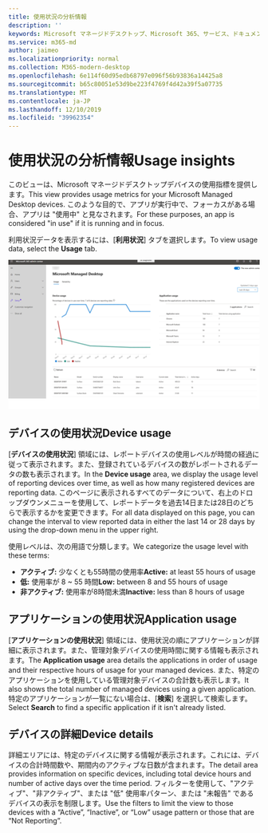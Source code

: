 ```yaml
---
title: 使用状況の分析情報
description: ''
keywords: Microsoft マネージドデスクトップ、Microsoft 365、サービス、ドキュメント
ms.service: m365-md
author: jaimeo
ms.localizationpriority: normal
ms.collection: M365-modern-desktop
ms.openlocfilehash: 6e114f60d95edb68797e096f56b93836a14425a8
ms.sourcegitcommit: b65c80051e53d9be223f4769f4d42a39f5a07735
ms.translationtype: MT
ms.contentlocale: ja-JP
ms.lasthandoff: 12/10/2019
ms.locfileid: "39962354"
---
```

# <a name="usage-insights"></a><span data-ttu-id="c4296-103">使用状況の分析情報</span><span class="sxs-lookup"><span data-stu-id="c4296-103">Usage insights</span></span>
<span data-ttu-id="c4296-104">このビューは、Microsoft マネージドデスクトップデバイスの使用指標を提供します。</span><span class="sxs-lookup"><span data-stu-id="c4296-104">This view provides usage metrics for your Microsoft Managed Desktop devices.</span></span> <span data-ttu-id="c4296-105">このような目的で、アプリが実行中で、フォーカスがある場合、アプリは "使用中" と見なされます。</span><span class="sxs-lookup"><span data-stu-id="c4296-105">For these purposes, an app is considered "in use" if it is running and in focus.</span></span>

<span data-ttu-id="c4296-106">利用状況データを表示するには、[**利用状況**] タブを選択します。</span><span class="sxs-lookup"><span data-stu-id="c4296-106">To view usage data, select the **Usage** tab.</span></span>

![使用状況ウィンドウ](images/insights_usage.png)

## <a name="device-usage"></a><span data-ttu-id="c4296-111">デバイスの使用状況</span><span class="sxs-lookup"><span data-stu-id="c4296-111">Device usage</span></span>

<span data-ttu-id="c4296-112">[**デバイスの使用状況**] 領域には、レポートデバイスの使用レベルが時間の経過に従って表示されます。また、登録されているデバイスの数がレポートされるデータの数も表示されます。</span><span class="sxs-lookup"><span data-stu-id="c4296-112">In the **Device usage** area, we display the usage level of reporting devices over time, as well as how many registered devices are reporting data.</span></span> <span data-ttu-id="c4296-113">このページに表示されるすべてのデータについて、右上のドロップダウンメニューを使用して、レポートデータを過去14日または28日のどちらで表示するかを変更できます。</span><span class="sxs-lookup"><span data-stu-id="c4296-113">For all data displayed on this page, you can change the interval to view reported data in either the last 14 or 28 days by using the drop-down menu in the upper right.</span></span>

<span data-ttu-id="c4296-114">使用レベルは、次の用語で分類します。</span><span class="sxs-lookup"><span data-stu-id="c4296-114">We categorize the usage level with these terms:</span></span>

- <span data-ttu-id="c4296-115">**アクティブ:** 少なくとも55時間の使用率</span><span class="sxs-lookup"><span data-stu-id="c4296-115">**Active:** at least 55 hours of usage</span></span>
- <span data-ttu-id="c4296-116">**低:** 使用率が 8 ~ 55 時間</span><span class="sxs-lookup"><span data-stu-id="c4296-116">**Low:** between 8 and 55 hours of usage</span></span>
- <span data-ttu-id="c4296-117">**非アクティブ:** 使用率が8時間未満</span><span class="sxs-lookup"><span data-stu-id="c4296-117">**Inactive:** less than 8 hours of usage</span></span>




## <a name="application-usage"></a><span data-ttu-id="c4296-118">アプリケーションの使用状況</span><span class="sxs-lookup"><span data-stu-id="c4296-118">Application usage</span></span>

<span data-ttu-id="c4296-119">[**アプリケーションの使用状況**] 領域には、使用状況の順にアプリケーションが詳細に表示されます。また、管理対象デバイスの使用時間に関する情報も表示されます。</span><span class="sxs-lookup"><span data-stu-id="c4296-119">The **Application usage** area details the applications in order of usage and their respective hours of usage for your managed devices.</span></span> <span data-ttu-id="c4296-120">また、特定のアプリケーションを使用している管理対象デバイスの合計数も表示します。</span><span class="sxs-lookup"><span data-stu-id="c4296-120">It also shows the total number of managed devices using a given application.</span></span> <span data-ttu-id="c4296-121">特定のアプリケーションが一覧にない場合は、[**検索**] を選択して検索します。</span><span class="sxs-lookup"><span data-stu-id="c4296-121">Select **Search** to find a specific application if it isn't already listed.</span></span>


## <a name="device-details"></a><span data-ttu-id="c4296-122">デバイスの詳細</span><span class="sxs-lookup"><span data-stu-id="c4296-122">Device details</span></span>
<span data-ttu-id="c4296-123">詳細エリアには、特定のデバイスに関する情報が表示されます。これには、デバイスの合計時間数や、期間内のアクティブな日数が含まれます。</span><span class="sxs-lookup"><span data-stu-id="c4296-123">The detail area provides information on specific devices, including total device hours and number of active days over the time period.</span></span> <span data-ttu-id="c4296-124">フィルターを使用して、"アクティブ"、"非アクティブ"、または "低" 使用率パターン、または "未報告" であるデバイスの表示を制限します。</span><span class="sxs-lookup"><span data-stu-id="c4296-124">Use the filters to limit the view to those devices with a “Active”, “Inactive”, or “Low” usage pattern or those that are “Not Reporting”.</span></span> 